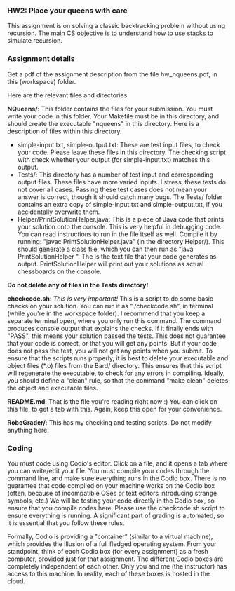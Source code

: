 ### HW2: Place your queens with care

This assignment is on solving a classic backtracking problem without using recursion. The main CS objective
is to understand how to use stacks to simulate recursion.

### Assignment details

Get a pdf of the assignment description from the file hw_nqueens.pdf, in this (workspace) folder.

Here are the relevant files and directories.

**NQueens/**: This folder contains the files for your submission. You must write your code in this folder. Your Makefile
must be in this directory, and should create the executable "nqueens" in this directory. Here is a description of files
within this directory.

* simple-input.txt, simple-output.txt: These are test input files, to check your code. Please leave these files in this directory.
The checking script with check whether your output (for simple-input.txt) matches this output.
* Tests/: This directory has a number of test input and corresponding output files. These files have more varied inputs.
I stress, these tests do not cover all cases. Passing these test cases does not mean your answer is correct, though
it should catch many bugs. The Tests/ folder contains an extra copy of simple-input.txt and simple-output.txt, if you accidentally overwrite them.
* Helper/PrintSolutionHelper.java: This is a piece of Java code that prints your solution onto the console. This is very helpful in debugging code. 
You can read instructions to run in the file itself as well. Compile it by running: "javac PrintSolutionHelper.java" (in the directory Helper/). 
This should generate a class file, which you can then run as "java PrintSolutionHelper <SOLUTION FILE>". The <SOLUTION FILE> is the text file that your
code generates as output. PrintSolutionHelper will print out your solutions as actual chessboards on the console.

**Do not delete any of files in the Tests directory!**

**checkcode.sh**: *This is very important!* This is a script to do some basic checks on your solution. You can run it as "./checkcode.sh", in terminal (while you're in the workspace folder). I recommend that you keep a separate terminal open, where you only run this command.  The command produces console output that explains the checks. If it finally ends with "PASS", this means your solution passed the tests. This does not guarantee that your code is correct, or that you will get any points. But if your code does not pass the test, you will not get any points when you submit. To ensure that the scripts runs properly, it is best to delete your executable and object files (*.o) files from the Bard/ directory. This ensures that this script will regenerate the executable, to check for any errors in compiling. Ideally, you should define a "clean" rule, so that the command "make clean" deletes the object and executable files.

**README.md**: That is the file you're reading right now :) You can click on this file, to get a tab with this. Again, keep this open for your convenience.

**RoboGrader/**: This has my checking and testing scripts. Do not modify anything here!

### Coding

You must code using Codio's editor. Click on a file, and it opens a tab where you can write/edit your file. You must compile your codes through the command line, and make sure everything runs in the Codio box. There is no guarantee that code compiled on your machine works on the Codio box (often, because of incompatible OSes or text editors introducing strange symbols, etc.) We will be testing your code directly in the Codio box, so ensure that you compile codes here.  Please use the checkcode.sh script to ensure everything is running. A significant part of grading is automated, so it is essential that you follow these rules.
  
Formally, Codio is providing a "container" (similar to a virtual machine), which provides the illusion of a full fledged operating system. From your standpoint, think of each Codio box (for every assignment) as a fresh computer, provided just for that assignment. The different Codio boxes are completely independent of each other. Only you and me (the instructor) has access to this machine. In reality, each of these boxes is hosted in the cloud.


